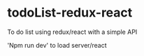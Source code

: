 # todoList-redux-react
To do list using redux/react with a simple API

'Npm run dev' to load server/react
